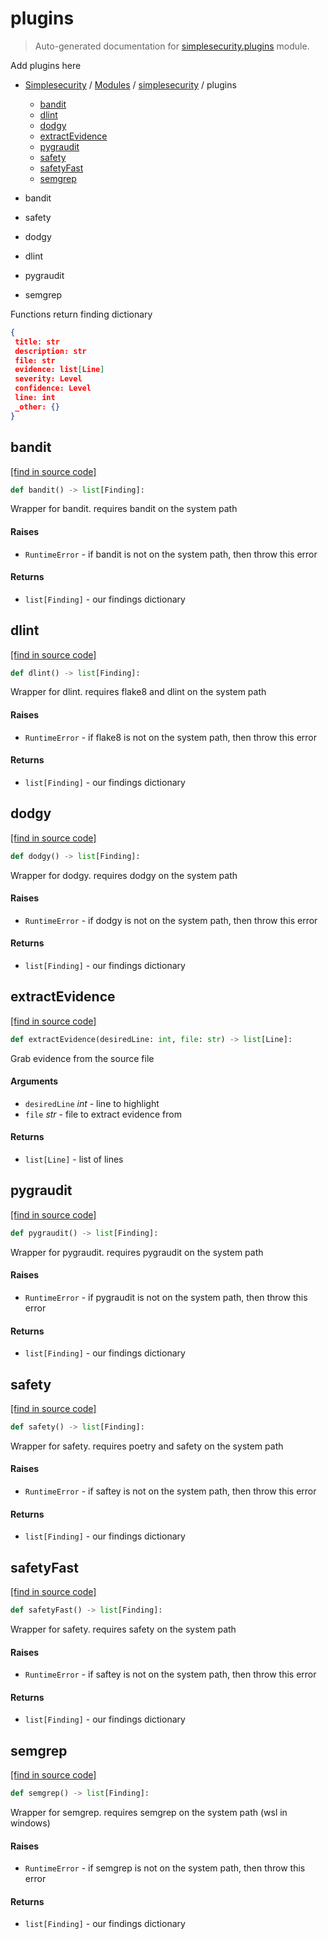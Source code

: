 # plugins

> Auto-generated documentation for [simplesecurity.plugins](../../simplesecurity/plugins.py) module.

Add plugins here

- [Simplesecurity](../README.md#simplesecurity-index) / [Modules](../README.md#simplesecurity-modules) / [simplesecurity](index.md#simplesecurity) / plugins
    - [bandit](#bandit)
    - [dlint](#dlint)
    - [dodgy](#dodgy)
    - [extractEvidence](#extractevidence)
    - [pygraudit](#pygraudit)
    - [safety](#safety)
    - [safetyFast](#safetyfast)
    - [semgrep](#semgrep)

- bandit
- safety
- dodgy
- dlint
- pygraudit
- semgrep

Functions return finding dictionary

```json
{
 title: str
 description: str
 file: str
 evidence: list[Line]
 severity: Level
 confidence: Level
 line: int
 _other: {}
}
```

## bandit

[[find in source code]](../../simplesecurity/plugins.py#L78)

```python
def bandit() -> list[Finding]:
```

Wrapper for bandit. requires bandit on the system path

#### Raises

- `RuntimeError` - if bandit is not on the system path, then throw this
error

#### Returns

- `list[Finding]` - our findings dictionary

## dlint

[[find in source code]](../../simplesecurity/plugins.py#L209)

```python
def dlint() -> list[Finding]:
```

Wrapper for dlint. requires flake8 and dlint on the system path

#### Raises

- `RuntimeError` - if flake8 is not on the system path, then throw this
error

#### Returns

- `list[Finding]` - our findings dictionary

## dodgy

[[find in source code]](../../simplesecurity/plugins.py#L181)

```python
def dodgy() -> list[Finding]:
```

Wrapper for dodgy. requires dodgy on the system path

#### Raises

- `RuntimeError` - if dodgy is not on the system path, then throw this
error

#### Returns

- `list[Finding]` - our findings dictionary

## extractEvidence

[[find in source code]](../../simplesecurity/plugins.py#L56)

```python
def extractEvidence(desiredLine: int, file: str) -> list[Line]:
```

Grab evidence from the source file

#### Arguments

- `desiredLine` *int* - line to highlight
- `file` *str* - file to extract evidence from

#### Returns

- `list[Line]` - list of lines

## pygraudit

[[find in source code]](../../simplesecurity/plugins.py#L241)

```python
def pygraudit() -> list[Finding]:
```

Wrapper for pygraudit. requires pygraudit on the system path

#### Raises

- `RuntimeError` - if pygraudit is not on the system path, then throw this
error

#### Returns

- `list[Finding]` - our findings dictionary

## safety

[[find in source code]](../../simplesecurity/plugins.py#L124)

```python
def safety() -> list[Finding]:
```

Wrapper for safety. requires poetry and safety on the system path

#### Raises

- `RuntimeError` - if saftey is not on the system path, then throw this
error

#### Returns

- `list[Finding]` - our findings dictionary

## safetyFast

[[find in source code]](../../simplesecurity/plugins.py#L163)

```python
def safetyFast() -> list[Finding]:
```

Wrapper for safety. requires safety on the system path

#### Raises

- `RuntimeError` - if saftey is not on the system path, then throw this
error

#### Returns

- `list[Finding]` - our findings dictionary

## semgrep

[[find in source code]](../../simplesecurity/plugins.py#L269)

```python
def semgrep() -> list[Finding]:
```

Wrapper for semgrep. requires semgrep on the system path (wsl in windows)

#### Raises

- `RuntimeError` - if semgrep is not on the system path, then throw this
error

#### Returns

- `list[Finding]` - our findings dictionary
